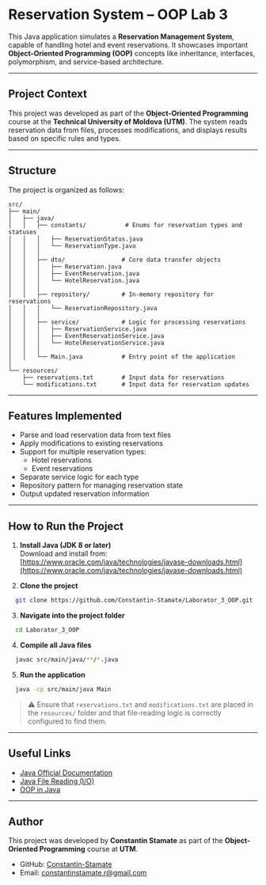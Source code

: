 # Reservation System – OOP Lab 3

This Java application simulates a **Reservation Management System**, capable of handling hotel and event reservations. It showcases important **Object-Oriented Programming (OOP)** concepts like inheritance, interfaces, polymorphism, and service-based architecture.

---

## Project Context

This project was developed as part of the **Object-Oriented Programming** course at the **Technical University of Moldova (UTM)**. The system reads reservation data from files, processes modifications, and displays results based on specific rules and types.

---

## Structure

The project is organized as follows:

```
src/
├── main/
│   ├── java/
│   │   ├── constants/           # Enums for reservation types and statuses
│   │   │   ├── ReservationStatus.java
│   │   │   └── ReservationType.java
│   │   │
│   │   ├── dto/                # Core data transfer objects
│   │   │   ├── Reservation.java
│   │   │   ├── EventReservation.java
│   │   │   └── HotelReservation.java
│   │   │
│   │   ├── repository/         # In-memory repository for reservations
│   │   │   └── ReservationRepository.java
│   │   │
│   │   ├── service/            # Logic for processing reservations
│   │   │   ├── ReservationService.java
│   │   │   ├── EventReservationService.java
│   │   │   └── HotelReservationService.java
│   │   │
│   │   └── Main.java           # Entry point of the application
│
└── resources/
    ├── reservations.txt        # Input data for reservations
    └── modifications.txt       # Input data for reservation updates
```

---

## Features Implemented

- Parse and load reservation data from text files
- Apply modifications to existing reservations
- Support for multiple reservation types:
    - Hotel reservations
    - Event reservations
- Separate service logic for each type
- Repository pattern for managing reservation state
- Output updated reservation information

---

## How to Run the Project

1. **Install Java (JDK 8 or later)**  
   Download and install from: [https://www.oracle.com/java/technologies/javase-downloads.html](https://www.oracle.com/java/technologies/javase-downloads.html)


2. **Clone the project**

```bash
  git clone https://github.com/Constantin-Stamate/Laborator_3_OOP.git
```

3. **Navigate into the project folder**

```bash
  cd Laborator_3_OOP
```

4. **Compile all Java files**

```bash
  javac src/main/java/**/*.java
```

5. **Run the application**

```bash
  java -cp src/main/java Main
```

> ⚠️ Ensure that `reservations.txt` and `modifications.txt` are placed in the `resources/` folder and that file-reading logic is correctly configured to find them.

---

## Useful Links

- [Java Official Documentation](https://docs.oracle.com/en/java/javase/)
- [Java File Reading (I/O)](https://docs.oracle.com/javase/tutorial/essential/io/)
- [OOP in Java](https://www.geeksforgeeks.org/object-oriented-programming-oops-concept-in-java/)

---

## Author

This project was developed by **Constantin Stamate** as part of the **Object-Oriented Programming** course at **UTM**.

- GitHub: [Constantin-Stamate](https://github.com/Constantin-Stamate)
- Email: [constantinstamate.r@gmail.com](mailto:constantinstamate.r@gmail.com)